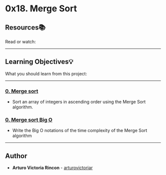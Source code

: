 # 0x18. Merge Sort

## Resources:books:
Read or watch:

---
## Learning Objectives:bulb:
What you should learn from this project:

---

### [0. Merge sort](./0-merge_sort.c)
* Sort an array of integers in ascending order using the Merge Sort algorithm.

### [0. Merge sort Big O](./0-O)
* Write the Big O notations of the time complexity of the Merge Sort algorithm

---

## Author
* **Arturo Victoria Rincon** - [arturovictoriar](https://github.com/arturovictoriar)

